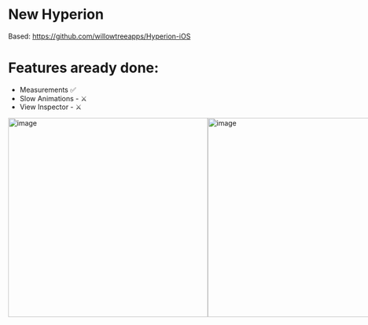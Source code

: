 # New Hyperion

Based: https://github.com/willowtreeapps/Hyperion-iOS

# Features aready done:

- Measurements ✅ <br>
- Slow Animations - ⚔️ <br>
- View Inspector - ⚔️ <br>


<div style="display: flex; justify-content: space-between;">
    <img width="406" alt="image" src="https://github.com/user-attachments/assets/3bf96140-52a3-4333-9bf2-46e231fe3af3" />
    <img width="406" alt="image" src="https://github.com/user-attachments/assets/3e2f7152-2f8d-44c2-ae9d-f8f1a369382a" />
</div>
